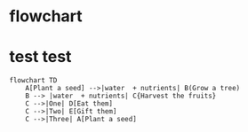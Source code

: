 # flowchart
# test test
```mermaid
flowchart TD
    A[Plant a seed] -->|water  + nutrients| B(Grow a tree)
    B --> |water  + nutrients| C{Harvest the fruits}
    C -->|One| D[Eat them]
    C -->|Two| E[Gift them]
    C -->|Three| A[Plant a seed]
```
